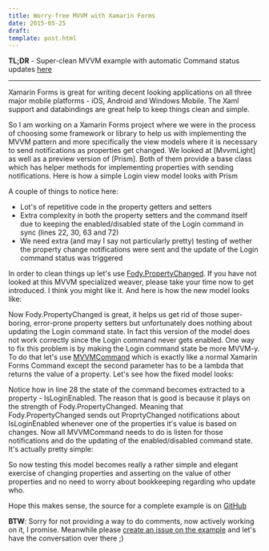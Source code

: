 ```yaml
---
title: Worry-free MVVM with Xamarin Forms
date: 2015-05-25
draft: 
template: post.html
---
```

**TL;DR** - Super-clean MVVM example with automatic Command status updates [here](https://github.com/pshomov/mvvmeasy)
***

Xamarin Forms is great for writing decent looking applications on all three major mobile platforms - iOS, Android and Windows Mobile. The Xaml support and databindings are great help to keep things clean and simple. 

So I am working on a Xamarin Forms project where we were in the process of choosing some framework or library to help us with implementing the MVVM pattern and more specifically the view models where it is necessary to send notifications as properties get changed. We looked at [MvvmLight] as well as a preview version of [Prism]. Both of them provide a base class which has helper methods for implementing properties with sending notifications. Here is how a simple Login view model looks with Prism

<script src="https://gist.github.com/pshomov/e35832cbf51c82ac50c7.js"></script>

A couple of things to notice here:
- Lot's of repetitive code in the property getters and setters
- Extra complexity in both the property setters and the command itself due to keeping the enabled/disabled state of the Login command in sync (lines 22, 30, 63 and 72)
- We need extra (and may I say not particularly pretty) testing of wether the property change notifications were sent and the update of the Login command status was triggered

In order to clean things up let's use [Fody.PropertyChanged](https://github.com/Fody/PropertyChanged#your-code). If you have not looked at this MVVM specialized weaver, please take your time now to get introduced. I think you might like it.
And here is how the new model looks like:

<script src="https://gist.github.com/pshomov/eb3f85471e632bbcb9f6.js"></script>
 
Now Fody.PropertyChanged is great, it helps us get rid of those super-boring, error-prone property setters but unfortunately does nothing about updating the Login command state. In fact this version of the model does not work correctly since the Login command never gets enabled. One way to fix this problem is by making the Login command state be more MVVM-y. To do that let's use [MVVMCommand](https://github.com/pshomov/mvvmeasy/blob/master/Infrastructure/MVVMCommand.cs) which is exactly like a normal Xamarin Forms Command except the second parameter has to be a lambda that returns the value of a property. Let's see how the fixed model looks:

<script src="https://gist.github.com/pshomov/4b158ca0b0801809b0d6.js"></script>

Notice how in line 28 the state of the command becomes extracted to a property - IsLoginEnabled. The reason that is good is because it plays on the strength of Fody.PropertyChanged. Meaning that Fody.PropertyChanged sends out ProprtyChanged notifications about IsLoginEnabled whenever one of the properties it's value is based on changes. Now all MVVMCommand needs to do is listen for those notifications and do the updating of the enabled/disabled command state. It's actually pretty simple:

<script src="https://gist.github.com/pshomov/4e2b51ef94ca3c6cc508.js"></script>

So now testing this model becomes really a rather simple and elegant exercise of changing properties and asserting on the value of other properties and no need to worry about bookkeeping regarding who update who.

Hope this makes sense, the source for a complete example is on [GitHub](https://github.com/pshomov/mvvmeasy)

**BTW**: Sorry for not providing a way to do comments, now actively working on it, I promise. Meanwhile please [create an issue on the example](https://github.com/pshomov/mvvmeasy/issues) and let's have the conversation over there ;) 